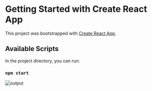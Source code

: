 # Getting Started with Create React App

This project was bootstrapped with [Create React App](https://github.com/facebook/create-react-app).

## Available Scripts

In the project directory, you can run:

### `npm start`


![output](https://user-images.githubusercontent.com/72568715/142484840-33c6d2d6-42c9-48dd-960b-2e860ab7ad41.PNG)
